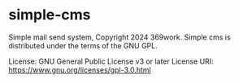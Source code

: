 # simple-cms
Simple mail send system,  Copyright 2024 369work.
Simple cms is distributed under the terms of the GNU GPL.

License: GNU General Public License v3 or later
License URI: https://www.gnu.org/licenses/gpl-3.0.html
